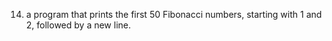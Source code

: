 14. a program that prints the first 50 Fibonacci numbers, starting with 1 and 2, followed by a new line.
